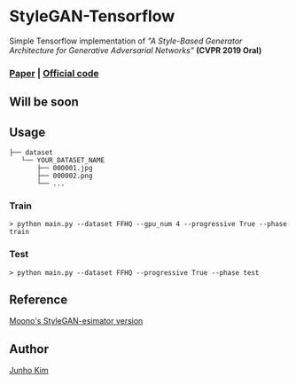 # StyleGAN-Tensorflow
Simple Tensorflow implementation of *"A Style-Based Generator Architecture for Generative Adversarial Networks"* **(CVPR 2019 Oral)**

### [Paper](https://arxiv.org/abs/1812.04948) | [Official code](https://github.com/NVlabs/stylegan)

## Will be soon

## Usage
```
├── dataset
   └── YOUR_DATASET_NAME
       ├── 000001.jpg 
       ├── 000002.png
       └── ...
```

### Train
```
> python main.py --dataset FFHQ --gpu_num 4 --progressive True --phase train
```

### Test
```
> python main.py --dataset FFHQ --progressive True --phase test
```

## Reference
[Moono's StyleGAN-esimator version](https://github.com/moono/stylegan-reproduced)

## Author
[Junho Kim](http://bit.ly/jhkim_ai)
